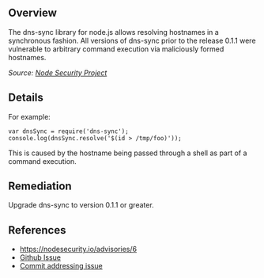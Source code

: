 ## Overview

The dns-sync library for node.js allows resolving hostnames in a synchronous fashion. All versions of dns-sync prior to the release 0.1.1 were vulnerable to arbitrary command execution via maliciously formed hostnames.

_Source: [Node Security Project](https://nodesecurity.io/advisories/6)_

## Details

For example:

    var dnsSync = require('dns-sync');
    console.log(dnsSync.resolve('$(id > /tmp/foo)'));

This is caused by the hostname being passed through a shell as part of a command execution.

## Remediation

Upgrade dns-sync to version 0.1.1 or greater.

## References
- https://nodesecurity.io/advisories/6
- [Github Issue](https://github.com/skoranga/node-dns-sync/issues/1)
- [Commit addressing issue](https://github.com/skoranga/node-dns-sync/commit/d9abaae384b198db1095735ad9c1c73d7b890a0d)
